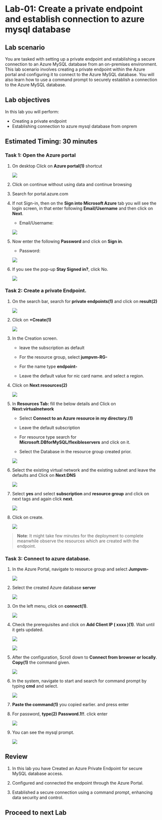 # Lab-01: Create a private endpoint and establish connection to azure mysql database

## Lab scenario

You are tasked with setting up a private endpoint and establishing a secure connection to an Azure MySQL database from an on-premises environment. This lab scenario involves creating a private endpoint within the Azure portal and configuring it to connect to the Azure MySQL database. You will also learn how to use a command prompt to securely establish a connection to the Azure MySQL database.

## Lab objectives

In this lab you will perform:

+   Creating a private endpoint
+   Establishing connection to azure mysql database from onprem

## Estimated Timing: 30 minutes

### Task 1: Open the Azure portal

1. On desktop Click on **Azure portal(1)** shortcut

   ![](Media/0001.png)

1. Click on continue without using data and continue browsing

1. Search for portal.azure.com  

1. If not Sign-in, then on the **Sign into Microsoft Azure** tab you will see the login screen, in that enter following **Email/Username** and then click on **Next**. 
   * Email/Username: <inject key="AzureAdUserEmail"></inject>

   ![](Media/signin.png)
   
1. Now enter the following **Password** and click on **Sign in**.
   * Password: <inject key="AzureAdUserPassword"></inject>

   ![](Media/pass.png)
    
1. If you see the pop-up **Stay Signed in?**, click No.

   ![](Media/stay.png)

### Task 2: Create a private Endpoint.

1. On the search bar, search for **private endpoints(1)** and click on **result(2)**

   ![](Media/edit01.png)

1. Click on **+Create(1)**

   ![](Media/edit02.png)

1. In the Creation screen.

   - leave the subscription as default

   - For the resource group, select **jumpvm-RG-<inject key="DeploymentID" />**

   - For the name type **endpoint-<inject key="DeploymentID" />**

   - Leave the default value for nic card name. and select a region.

1. Click on **Next:resources(2)**

   ![](Media/edit16.png)

1. In **Resources Tab:** fill the below details and Click on **Next:virtualnetwork**

   - Select **Connect to an Azure resource in my directory.(1)** 

   - Leave the default subscription

   - For resource type search for **Microsoft.DBforMySQL/flexibleservers** and click on it.

   - Select the Database in the resource group created prior.

   ![](Media/edit04.png)

1. Select the existing virtual network and the existing subnet and leave the defaults and Click on **Next:DNS**

   ![](Media/edit05.png)

1. Select **yes** and select **subscription** and **resource group** and click on next tags and again click **next**.

   ![](Media/0006.png)

1. Click on create.

   ![](Media/edit06.png)

  >**Note**: It might take few minutes for the deployment to complete meanwhile observe the resources which are created with the endpoint.

### Task 3: Connect to azure database.

1. In the Azure Portal, navigate to resource group and select **Jumpvm-<inject key="DeploymentID" />**

   ![](Media/edit07.png)

1. Select the created Azure database **server<inject key="DeploymentID" />**

   ![](Media/009.png)

1. On the left menu, click on **connect(1)**.

   ![](Media/010.png)

1. Check the prerequisites and click on **Add Client IP ( xxxx )(1)**. Wait until it gets updated.

   ![](Media/011.png)

   ![](Media/edit08.png)

1. After the configuration, Scroll down to **Connect from browser or locally**. **Copy(1)** the command given.

   ![](Media/013.png)

1. In the system, navigate to start and search for command prompt by typing **cmd** and select.

   ![](Media/014.png)

1. **Paste the command(1)** you copied earlier. and press enter

1. For password, **type(2)** **Password.1!!**. click enter

   ![](Media/015.png)

1. You can see the mysql prompt.

   ![](Media/edit09.png)

## Review

1. In this lab you have Created an Azure Private Endpoint for secure MySQL database access.

1. Configured and connected the endpoint through the Azure Portal.

1. Established a secure connection using a command prompt, enhancing data security and control.

## Proceed to next Lab

  

     
